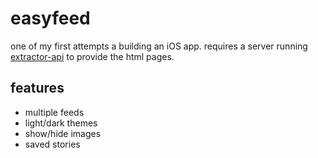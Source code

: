 # easyfeed

one of my first attempts a building an iOS app. requires a server running [extractor-api](https://github.com/dmamills/extractor-api) to provide the html pages. 

## features

* multiple feeds 
* light/dark themes
* show/hide images
* saved stories

